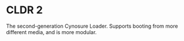 # CLDR 2

The second-generation Cynosure Loader.  Supports booting from more different media, and is more modular.
